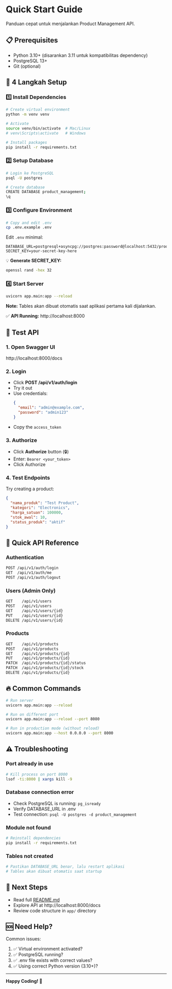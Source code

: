 # Quick Start Guide

Panduan cepat untuk menjalankan Product Management API.

## 📋 Prerequisites

- Python 3.10+ (disarankan 3.11 untuk kompatibilitas dependency)
- PostgreSQL 13+
- Git (optional)

## 🚀 4 Langkah Setup

### 1️⃣ Install Dependencies

```bash
# Create virtual environment
python -m venv venv

# Activate
source venv/bin/activate  # Mac/Linux
# venv\Scripts\activate   # Windows

# Install packages
pip install -r requirements.txt
```

### 2️⃣ Setup Database

```bash
# Login ke PostgreSQL
psql -U postgres

# Create database
CREATE DATABASE product_management;
\q
```

### 3️⃣ Configure Environment

```bash
# Copy and edit .env
cp .env.example .env
```

Edit `.env` minimal:

```env
DATABASE_URL=postgresql+asyncpg://postgres:password@localhost:5432/product_management
SECRET_KEY=your-secret-key-here
```

💡 **Generate SECRET_KEY:**

```bash
openssl rand -hex 32
```

### 4️⃣ Start Server

```bash
uvicorn app.main:app --reload
```

**Note:** Tables akan dibuat otomatis saat aplikasi pertama kali dijalankan.

✅ **API Running:** http://localhost:8000

## 🎯 Test API

### 1. Open Swagger UI

http://localhost:8000/docs

### 2. Login

- Click **POST /api/v1/auth/login**
- Try it out
- Use credentials:
  ```json
  {
    "email": "admin@example.com",
    "password": "admin123"
  }
  ```
- Copy the `access_token`

### 3. Authorize

- Click **Authorize** button (🔒)
- Enter: `Bearer <your_token>`
- Click Authorize

### 4. Test Endpoints

Try creating a product:

```json
{
  "nama_produk": "Test Product",
  "kategori": "Electronics",
  "harga_satuan": 100000,
  "stok_awal": 10,
  "status_produk": "aktif"
}
```

## 📱 Quick API Reference

### Authentication

```bash
POST /api/v1/auth/login
GET  /api/v1/auth/me
POST /api/v1/auth/logout
```

### Users (Admin Only)

```bash
GET    /api/v1/users
POST   /api/v1/users
GET    /api/v1/users/{id}
PUT    /api/v1/users/{id}
DELETE /api/v1/users/{id}
```

### Products

```bash
GET    /api/v1/products
POST   /api/v1/products
GET    /api/v1/products/{id}
PUT    /api/v1/products/{id}
PATCH  /api/v1/products/{id}/status
PATCH  /api/v1/products/{id}/stock
DELETE /api/v1/products/{id}
```

## 🔥 Common Commands

```bash
# Run server
uvicorn app.main:app --reload

# Run on different port
uvicorn app.main:app --reload --port 8080

# Run in production mode (without reload)
uvicorn app.main:app --host 0.0.0.0 --port 8000
```

## ⚠️ Troubleshooting

### Port already in use

```bash
# Kill process on port 8000
lsof -ti:8000 | xargs kill -9
```

### Database connection error

- Check PostgreSQL is running: `pg_isready`
- Verify DATABASE_URL in .env
- Test connection: `psql -U postgres -d product_management`

### Module not found

```bash
# Reinstall dependencies
pip install -r requirements.txt
```

### Tables not created

```bash
# Pastikan DATABASE_URL benar, lalu restart aplikasi
# Tables akan dibuat otomatis saat startup
```

## 📖 Next Steps

- Read full [README.md](README.md)
- Explore API at http://localhost:8000/docs
- Review code structure in `app/` directory

## 🆘 Need Help?

Common issues:

1. ✅ Virtual environment activated?
2. ✅ PostgreSQL running?
3. ✅ .env file exists with correct values?
4. ✅ Using correct Python version (3.10+)?

---

**Happy Coding! 🚀**
